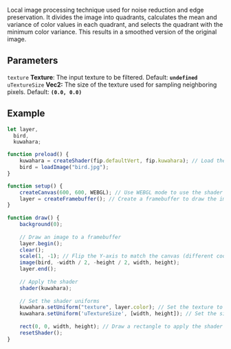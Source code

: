Local image processing technique used for noise reduction and edge preservation. It divides the image into quadrants, calculates the mean and variance of color values in each quadrant, and selects the quadrant with the minimum color variance. This results in a smoothed version of the original image.

## Parameters
`texture` **Texture**: The input texture to be filtered. Default: **`undefined`**
<br>
`uTextureSize` **Vec2:** The size of the texture used for sampling neighboring pixels. Default: **`(0.0, 0.0)`**

## Example
```javascript
let layer,
  bird,
  kuwahara;

function preload() {
    kuwahara = createShader(fip.defaultVert, fip.kuwahara); // Load the shader
    bird = loadImage("bird.jpg");
}

function setup() {
    createCanvas(600, 600, WEBGL); // Use WEBGL mode to use the shader
    layer = createFramebuffer(); // Create a framebuffer to draw the image onto (faster p5.js version of createGraphics())
}
  
function draw() {
    background(0);
    
    // Draw an image to a framebuffer 
    layer.begin();
    clear();
    scale(1, -1); // Flip the Y-axis to match the canvas (different coordinate system in framebuffer)
    image(bird, -width / 2, -height / 2, width, height);
    layer.end();
    
    // Apply the shader
    shader(kuwahara);
    
    // Set the shader uniforms
    kuwahara.setUniform("texture", layer.color); // Set the texture to apply the shader to
    kuwahara.setUniform('uTextureSize', [width, height]); // Set the size of the texture used
    
    rect(0, 0, width, height); // Draw a rectangle to apply the shader to
    resetShader(); 
}
```